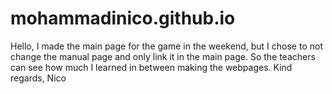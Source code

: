 # mohammadinico.github.io
Hello, 
I made the main page for the game in the weekend, but I chose to not change the manual page and only link it in the main page. 
So the teachers can see how much I learned in between making the webpages.
Kind regards, Nico

